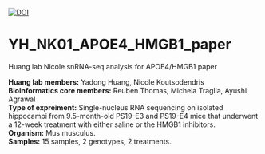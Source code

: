 [![DOI](https://zenodo.org/badge/686073472.svg)](https://zenodo.org/badge/latestdoi/686073472)

# YH_NK01_APOE4_HMGB1_paper
Huang lab Nicole snRNA-seq analysis for APOE4/HMGB1 paper

**Huang lab members:** Yadong Huang, Nicole Koutsodendris  
**Bioinformatics core members:** Reuben Thomas, Michela Traglia, Ayushi Agrawal  
**Type of expreiment:** Single-nucleus RNA sequencing on isolated hippocampi from 9.5-month-old PS19-E3 and PS19-E4 mice that underwent a 12-week treatment with either saline or the HMGB1 inhibitors.   
**Organism:** Mus musculus.  
**Samples:** 15 samples, 2 genotypes, 2 treatments. 

